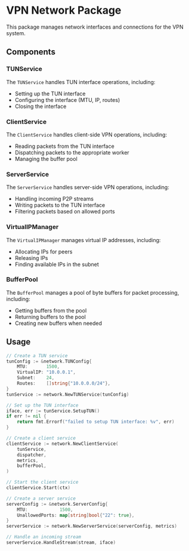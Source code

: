 # VPN Network Package

This package manages network interfaces and connections for the VPN system.

## Components

### TUNService

The `TUNService` handles TUN interface operations, including:

- Setting up the TUN interface
- Configuring the interface (MTU, IP, routes)
- Closing the interface

### ClientService

The `ClientService` handles client-side VPN operations, including:

- Reading packets from the TUN interface
- Dispatching packets to the appropriate worker
- Managing the buffer pool

### ServerService

The `ServerService` handles server-side VPN operations, including:

- Handling incoming P2P streams
- Writing packets to the TUN interface
- Filtering packets based on allowed ports

### VirtualIPManager

The `VirtualIPManager` manages virtual IP addresses, including:

- Allocating IPs for peers
- Releasing IPs
- Finding available IPs in the subnet

### BufferPool

The `BufferPool` manages a pool of byte buffers for packet processing, including:

- Getting buffers from the pool
- Returning buffers to the pool
- Creating new buffers when needed

## Usage

```go
// Create a TUN service
tunConfig := &network.TUNConfig{
    MTU:       1500,
    VirtualIP: "10.0.0.1",
    Subnet:    24,
    Routes:    []string{"10.0.0.0/24"},
}
tunService := network.NewTUNService(tunConfig)

// Set up the TUN interface
iface, err := tunService.SetupTUN()
if err != nil {
    return fmt.Errorf("failed to setup TUN interface: %v", err)
}

// Create a client service
clientService := network.NewClientService(
    tunService,
    dispatcher,
    metrics,
    bufferPool,
)

// Start the client service
clientService.Start(ctx)

// Create a server service
serverConfig := &network.ServerConfig{
    MTU:            1500,
    UnallowedPorts: map[string]bool{"22": true},
}
serverService := network.NewServerService(serverConfig, metrics)

// Handle an incoming stream
serverService.HandleStream(stream, iface)
```
